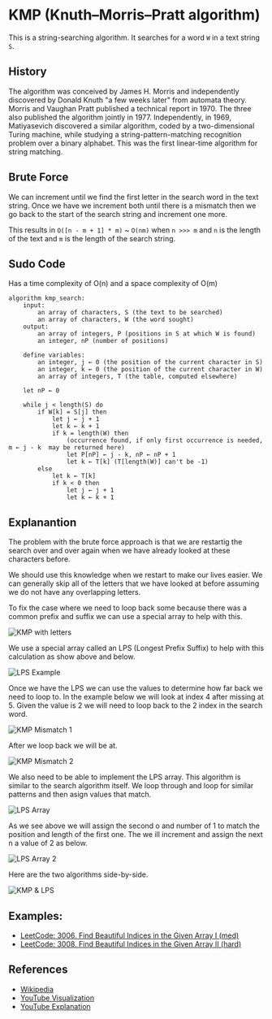 # KMP (Knuth–Morris–Pratt algorithm)

This is a string-searching algorithm. It searches for a word `W` in a text string `S`.

## History

The algorithm was conceived by James H. Morris and independently discovered by Donald Knuth "a few weeks later" from automata theory. Morris and Vaughan Pratt published a technical report in 1970. The three also published the algorithm jointly in 1977. Independently, in 1969, Matiyasevich discovered a similar algorithm, coded by a two-dimensional Turing machine, while studying a string-pattern-matching recognition problem over a binary alphabet. This was the first linear-time algorithm for string matching.

## Brute Force

We can increment until we find the first letter in the search word in the text string. Once we have we increment both until there is a mismatch then we go back to the start of the search string and increment one more.

This results in `O([n - m + 1] * m)` ~ `O(nm)` when `n >>> m` and `n` is the length of the text and `m` is the length of the search string.

## Sudo Code

Has a time complexity of O(n) and a space complexity of O(m)

```
algorithm kmp_search:
    input:
        an array of characters, S (the text to be searched)
        an array of characters, W (the word sought)
    output:
        an array of integers, P (positions in S at which W is found)
        an integer, nP (number of positions)

    define variables:
        an integer, j ← 0 (the position of the current character in S)
        an integer, k ← 0 (the position of the current character in W)
        an array of integers, T (the table, computed elsewhere)

    let nP ← 0

    while j < length(S) do
        if W[k] = S[j] then
            let j ← j + 1
            let k ← k + 1
            if k = length(W) then
                (occurrence found, if only first occurrence is needed, m ← j - k  may be returned here)
                let P[nP] ← j - k, nP ← nP + 1
                let k ← T[k] (T[length(W)] can't be -1)
        else
            let k ← T[k]
            if k < 0 then
                let j ← j + 1
                let k ← k + 1
```

## Explanantion

The problem with the brute force approach is that we are restartig the search over and over again when we have already looked at these characters before. 

We should use this knowledge when we restart to make our lives easier. We can generally skip all of the letters that we have looked at before assuming we do not have any overlapping letters.

To fix the case where we need to loop back some because there was a common prefix and suffix we can use a special array to help with this.

![KMP with letters](../../images/strings/KMP-common-letters.png)

We use a special array called an LPS (Longest Prefix Suffix) to help with this calculation as show above and below.

![LPS Example](../../images/strings/LPS-Array.png)

Once we have the LPS we can use the values to determine how far back we need to loop to. In the example below we will look at index 4 after missing at 5. Given the value is 2 we will need to loop back to the 2 index in the search word.

![KMP Mismatch 1](../../images/strings/KMP-implmentation-loop-back.png)

After we loop back we will be at.

![KMP Mismatch 2](../../images/strings/KMP-impl-loopback-2nd.png)

We also need to be able to implement the LPS array. This algorithm is similar to the search algorithm itself. We loop through and loop for similar patterns and then asign values that match.

![LPS Array](../../images/strings/LPS-impl.png)

As we see above we will assign the second o and number of 1 to match the position and length of the first one. The we ill increment and assign the next n a value of 2 as below.

![LPS Array 2](../../images/strings/LPS-impl-2.png)

Here are the two algorithms side-by-side.

![KMP & LPS](../../images/strings/KMP-LPS-Python-Both.png)

## Examples:
- [LeetCode: 3006. Find Beautiful Indices in the Given Array I (med)](https://leetcode.com/problems/find-beautiful-indices-in-the-given-array-i/description/)
- [LeetCode: 3008. Find Beautiful Indices in the Given Array II (hard)](https://leetcode.com/problems/find-beautiful-indices-in-the-given-array-ii/description/)

## References
- [Wikipedia](https://en.wikipedia.org/wiki/Knuth–Morris–Pratt_algorithm)
- [YouTube Visualization](https://www.youtube.com/watch?v=pu2aO_3R118)
- [YouTube Explanation](https://www.youtube.com/watch?v=4jY57Ehc14Y)